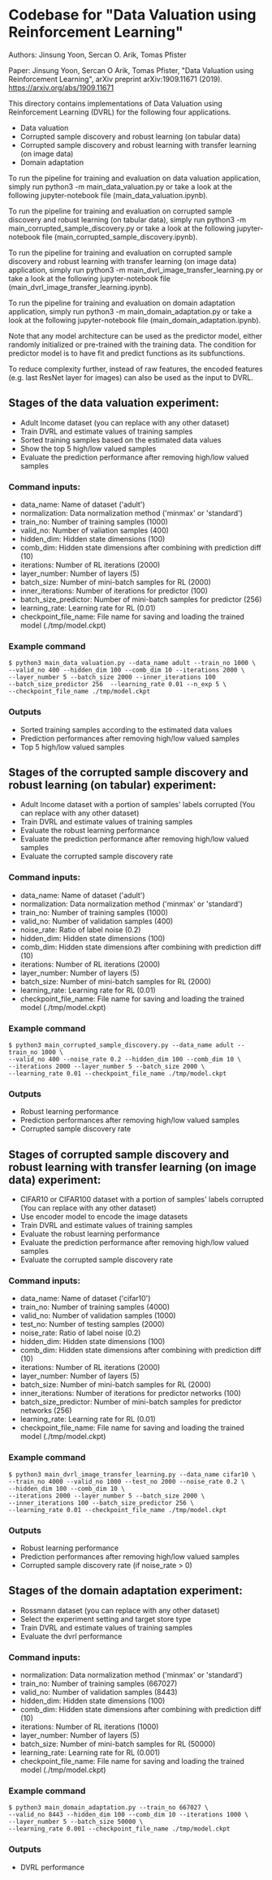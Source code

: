 # Codebase for "Data Valuation using Reinforcement Learning"

Authors: Jinsung Yoon, Sercan O. Arik, Tomas Pfister

Paper: Jinsung Yoon, Sercan O Arik, Tomas Pfister, "Data Valuation using
Reinforcement Learning", arXiv preprint arXiv:1909.11671 (2019).
https://arxiv.org/abs/1909.11671

This directory contains implementations of Data Valuation using Reinforcement
Learning (DVRL) for the following four applications.

-   Data valuation
-   Corrupted sample discovery and robust learning (on tabular data)
-   Corrupted sample discovery and robust learning with transfer learning
    (on image data)
-   Domain adaptation

To run the pipeline for training and evaluation on data valuation application,
simply run python3 -m main_data_valuation.py or take a look at the following
jupyter-notebook file (main_data_valuation.ipynb).

To run the pipeline for training and evaluation on corrupted sample discovery
and robust learning (on tabular data), simply run python3 -m
main_corrupted_sample_discovery.py or take a look at the following
jupyter-notebook file (main_corrupted_sample_discovery.ipynb).

To run the pipeline for training and evaluation on corrupted sample discovery
and robust learning with transfer learning (on image data) application,
simply run python3 -m main_dvrl_image_transfer_learning.py or take a look at
the following jupyter-notebook file (main_dvrl_image_transfer_learning.ipynb).

To run the pipeline for training and evaluation on domain adaptation
application, simply run python3 -m main_domain_adaptation.py or take a look at
the following jupyter-notebook file (main_domain_adaptation.ipynb).

Note that any model architecture can be used as the predictor model, either
randomly initialized or pre-trained with the training data. The condition for
predictor model is to have fit and predict functions as its subfunctions.

To reduce complexity further, instead of raw features, the encoded features
(e.g. last ResNet layer for images) can also be used as the input to DVRL.

## Stages of the data valuation experiment:

-   Adult Income dataset (you can replace with any other dataset)
-   Train DVRL and estimate values of training samples
-   Sorted training samples based on the estimated data values
-   Show the top 5 high/low valued samples
-   Evaluate the prediction performance after removing high/low valued samples

### Command inputs:

-   data_name: Name of dataset ('adult')
-   normalization: Data normalization method ('minmax' or 'standard')
-   train_no: Number of training samples (1000)
-   valid_no: Number of valiation samples (400)
-   hidden_dim: Hidden state dimensions (100)
-   comb_dim: Hidden state dimensions after combining with prediction diff (10)
-   iterations: Number of RL iterations (2000)
-   layer_number: Number of layers (5)
-   batch_size: Number of mini-batch samples for RL (2000)
-   inner_iterations: Number of iterations for predictor (100)
-   batch_size_predictor: Number of mini-batch samples for predictor (256)
-   learning_rate: Learning rate for RL (0.01)
-   checkpoint_file_name: File name for saving and loading the trained model
    (./tmp/model.ckpt)

### Example command

```shell
$ python3 main_data_valuation.py --data_name adult --train_no 1000 \
--valid_no 400 --hidden_dim 100 --comb_dim 10 --iterations 2000 \
--layer_number 5 --batch_size 2000 --inner_iterations 100
--batch_size_predictor 256  --learning_rate 0.01 --n_exp 5 \
--checkpoint_file_name ./tmp/model.ckpt
```

### Outputs

-   Sorted training samples according to the estimated data values
-   Prediction performances after removing high/low valued samples
-   Top 5 high/low valued samples

## Stages of the corrupted sample discovery and robust learning (on tabular) experiment:

-   Adult Income dataset with a portion of samples' labels corrupted
    (You can replace with any other dataset)
-   Train DVRL and estimate values of training samples
-   Evaluate the robust learning performance
-   Evaluate the prediction performance after removing high/low valued samples
-   Evaluate the corrupted sample discovery rate

### Command inputs:

-   data_name: Name of dataset ('adult')
-   normalization: Data normalization method ('minmax' or 'standard')
-   train_no: Number of training samples (1000)
-   valid_no: Number of validation samples (400)
-   noise_rate: Ratio of label noise (0.2)
-   hidden_dim: Hidden state dimensions (100)
-   comb_dim: Hidden state dimensions after combining with prediction diff (10)
-   iterations: Number of RL iterations (2000)
-   layer_number: Number of layers (5)
-   batch_size: Number of mini-batch samples for RL (2000)
-   learning_rate: Learning rate for RL (0.01)
-   checkpoint_file_name: File name for saving and loading the trained model
    (./tmp/model.ckpt)

### Example command

```shell
$ python3 main_corrupted_sample_discovery.py --data_name adult --train_no 1000 \
--valid_no 400 --noise_rate 0.2 --hidden_dim 100 --comb_dim 10 \
--iterations 2000 --layer_number 5 --batch_size 2000 \
--learning_rate 0.01 --checkpoint_file_name ./tmp/model.ckpt
```

### Outputs

-   Robust learning performance
-   Prediction performances after removing high/low valued samples
-   Corrupted sample discovery rate

## Stages of corrupted sample discovery and robust learning with transfer learning (on image data) experiment:

-   CIFAR10 or CIFAR100 dataset with a portion of samples' labels corrupted
    (You can replace with any other dataset)
-   Use encoder model to encode the image datasets
-   Train DVRL and estimate values of training samples
-   Evaluate the robust learning performance
-   Evaluate the prediction performance after removing high/low valued samples
-   Evaluate the corrupted sample discovery rate

### Command inputs:

-   data_name: Name of dataset ('cifar10')
-   train_no: Number of training samples (4000)
-   valid_no: Number of validation samples (1000)
-   test_no: Number of testing samples (2000)
-   noise_rate: Ratio of label noise (0.2)
-   hidden_dim: Hidden state dimensions (100)
-   comb_dim: Hidden state dimensions after combining with prediction diff (10)
-   iterations: Number of RL iterations (2000)
-   layer_number: Number of layers (5)
-   batch_size: Number of mini-batch samples for RL (2000)
-   inner_iterations: Number of iterations for predictor networks (100)
-   batch_size_predictor: Number of mini-batch samples for predictor networks (256)
-   learning_rate: Learning rate for RL (0.01)
-   checkpoint_file_name: File name for saving and loading the trained model
    (./tmp/model.ckpt)

### Example command

```shell
$ python3 main_dvrl_image_transfer_learning.py --data_name cifar10 \
--train_no 4000 --valid_no 1000 --test_no 2000 --noise_rate 0.2 \
--hidden_dim 100 --comb_dim 10 \
--iterations 2000 --layer_number 5 --batch_size 2000 \
--inner_iterations 100 --batch_size_predictor 256 \
--learning_rate 0.01 --checkpoint_file_name ./tmp/model.ckpt
```

### Outputs

-   Robust learning performance
-   Prediction performances after removing high/low valued samples
-   Corrupted sample discovery rate (if noise_rate > 0)

## Stages of the domain adaptation experiment:

-   Rossmann dataset (you can replace with any other dataset)
-   Select the experiment setting and target store type
-   Train DVRL and estimate values of training samples
-   Evaluate the dvrl performance

### Command inputs:

-   normalization: Data normalization method ('minmax' or 'standard')
-   train_no: Number of training samples (667027)
-   valid_no: Number of validation samples (8443)
-   hidden_dim: Hidden state dimensions (100)
-   comb_dim: Hidden state dimensions after combining with prediction diff (10)
-   iterations: Number of RL iterations (1000)
-   layer_number: Number of layers (5)
-   batch_size: Number of mini-batch samples for RL (50000)
-   learning_rate: Learning rate for RL (0.001)
-   checkpoint_file_name: File name for saving and loading the trained model
    (./tmp/model.ckpt)

### Example command

```shell
$ python3 main_domain_adaptation.py --train_no 667027 \
--valid_no 8443 --hidden_dim 100 --comb_dim 10 --iterations 1000 \
--layer_number 5 --batch_size 50000 \
--learning_rate 0.001 --checkpoint_file_name ./tmp/model.ckpt
```

### Outputs

-   DVRL performance
